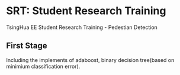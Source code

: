 # SRT: Student Research Training
TsingHua EE Student Research Training - Pedestian Detection

## First Stage
Including the implements of adaboost, binary decision tree(based on minimium classification error).
